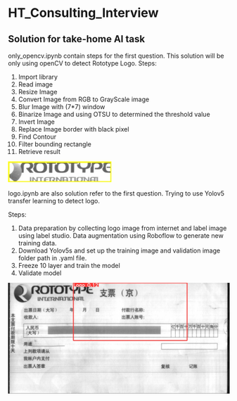 # HT_Consulting_Interview
## Solution for  take-home AI task
only_opencv.ipynb contain steps for the first question. This solution will be only using openCV to detect Rototype Logo.
Steps:
1. Import library
2. Read image
3. Resize Image
4. Convert Image from RGB to GrayScale image
5. Blur Image with (7*7) window
6. Binarize Image and using OTSU to determined the threshold value
7. Invert Image
8. Replace Image border with black pixel
9. Find Contour
10. Filter bounding rectangle
11. Retrieve result

![sample 1](https://github.com/Mark618/HT_Consulting_Interview/blob/b84bb4b7031b7773d9c3c26a52ac88b41188207a/logo/sample_1.jpg)

logo.ipynb are also solution refer to the first question. Trying to use Yolov5 transfer learning to detect logo.

Steps:
1. Data preparation by collecting logo image from internet and label image using label studio. Data augmentation using Roboflow to generate new training data.
2. Download Yolov5s and set up the training image and validation image folder path in .yaml file.
3. Freeze 10 layer and train the model
4. Validate model

![Yolo_result 1](https://github.com/Mark618/HT_Consulting_Interview/blob/77d9eb4879f5fd9c572890cb21de08cfd2737aba/logo/output.jpeg)
